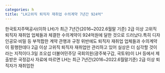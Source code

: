 ```yaml
---
categories: h
title: "LH고위직 퇴직자 재취업 수의계약 7년간 924억"
---
```

한국토지주택공사(이하 LH)가 최근 7년간(2016~2022.6월말 기준) 2급 이상 고위직 퇴직자 재취업 업체들과 체결한 수의계약이 924억원에 달한 것으로 드러났다.특히 디자인공모·비밀 등 부적합한 계약 관행과 규정 위반에도 퇴직자 재취업 업체들과 수의계약이 횡행한데다 2급 이상 고위직 퇴직자 재취업만 관리하고 있어 실상은 더 심각할 것이라는 지적이다.3일 조오섭 더불어민주당 국회의원(광주북구갑, 국토위)이 LH 등에서 제출받은 국정감사 자료에 따르면 LH는 최근 7년간(2016~2022.6월말기준) 2급 이상 퇴직자가 재취업한